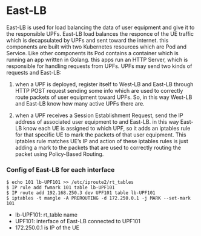 <!--
SPDX-License-Identifier: Apache-2.0
-->

# East-LB

East-LB is used for load balancing the data of user equipment and give it to the responsible UPFs. East-LB load balances the responce of the UE traffic which is decapsulated by UPFs and sent toward the internet. this components are built with two Kubernetes resources which are Pod and Service. Like other components its Pod contains a container which is running an app written in Golang. this apps run an HTTP Server, which is responsible for handling requests from UPFs. UPFs may send two kinds of requests and East-LB:

1.	when a UPF is deployed, register itself to West-LB and East-LB through HTTP POST request sending some info which are used to correctly route packets of user equipment toward UPFs. So, in this way West-LB and East-LB know how many active UPFs there are.

2.	when a UPF receives a Session Establishment Request, send the IP address of associated user equipment to and East-LB. in this way East-LB know each UE is assigned to which UPF, so it adds an iptables rule for that specific UE to mark the packets of that user equipment. This iptables rule matches UE’s IP and action of these iptables rules is just adding a mark to the packets that are used to correctly routing the packet using Policy-Based Routing.

### Config of East-LB for each interface

```
$ echo 101 lb-UPF101 >> /etc/iproute2/rt_tables
$ IP rule add fwmark 101 table lb-UPF101
$ IP route add 192.168.250.3 dev UPF101 table lb-UPF101
$ iptables -t mangle -A PREROUTING -d 172.250.0.1 -j MARK --set-mark 101
```

* lb-UPF101: rt_table name
* UPF101: interface of East-LB connected to UPF101
* 172.250.0.1 is IP of the UE
